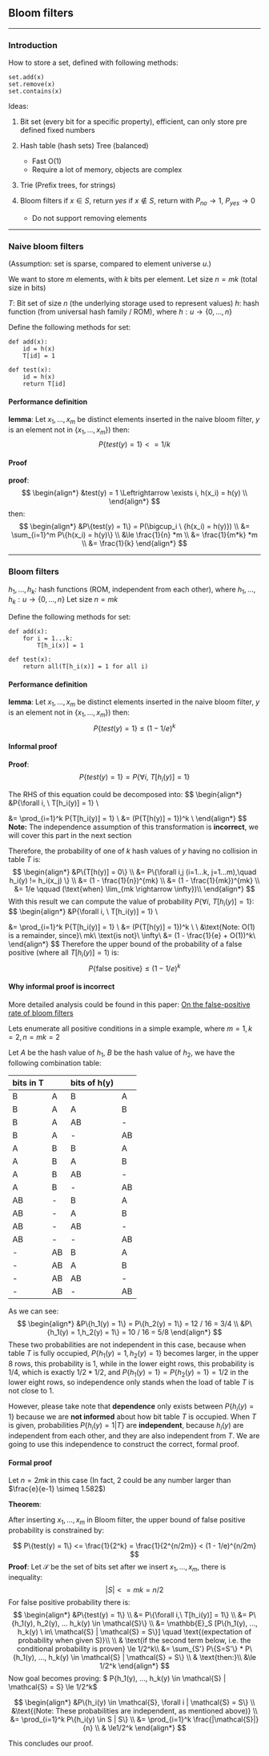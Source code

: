 ## Bloom filters

---

### Introduction

How to store a set, defined with following methods:

```
set.add(x)
set.remove(x)
set.contains(x)
```

Ideas: 
1. Bit set (every bit for a specific property), efficient, can only store pre defined fixed numbers

2. Hash table (hash sets)
     Tree (balanced)
     
     + Fast O(1)
     - Require a lot of memory, objects are complex
3. Trie (Prefix trees, for strings)
4. Bloom filters 
     if $x \in S$, return *yes*
     if $x \notin S$, return with $P_{no} \rightarrow 1$, $P_{yes} \rightarrow 0$ 
     
     - Do not support removing elements

----
### Naive bloom filters

(Assumption: set is sparse, compared to element universe $u$.)

We want to store $m$ elements, with $k$ bits per element.
Let size $n = mk$ (total size in bits)

$T$: Bit set of size $n$ (the underlying storage used to represent values)
$h$: hash function (from universal hash family / ROM), where $h: u \rightarrow \{0, ..., n\}$

Define the following methods for set:

```
def add(x):
    id = h(x)
    T[id] = 1
    
def test(x):
    id = h(x)
    return T[id]
```

#### Performance definition
**lemma**: 
Let $x_1, ..., x_m$ be distinct elements inserted in the naive bloom filter, $y$ is an element not in $\{x_1, ..., x_m\}$)
then: 
$$
P\{test(y)=1\} <= 1/k
$$

#### Proof
**proof**: 
$$
\begin{align*}
&test(y) = 1 \Leftrightarrow \exists i, h(x_i) = h(y) \\
\end{align*}
$$
then:
$$
\begin{align*}
&P\{test(y) = 1\} = P(\bigcup_i \ {h(x_i) = h(y)}) \\
&= \sum_{i=1}^m P\{h(x_i) = h(y)\} \\
&\le \frac{1}{n} *m \\
&= \frac{1}{m*k} *m \\
&= \frac{1}{k}
\end{align*}
$$



---
### Bloom filters

$h_1, ..., h_k$: hash functions (ROM, independent from each other), where $h_1, ..., h_k: u \rightarrow \{0, ..., n\}$
Let size $n = mk$

Define the following methods for set:

```
def add(x):
    for i = 1...k:
        T[h_i(x)] = 1
    
def test(x):
    return all(T[h_i(x)] = 1 for all i)
```

#### Performance definition

**lemma**: 
Let $x_1, ..., x_m$ be distinct elements inserted in the naive bloom filter, $y$ is an element not in $\{x_1, ..., x_m\}$)
then: 
$$
P\{test(y)=1\} \le (1 - 1/e)^k
$$

#### Informal proof

**Proof**:
$$
P\{test(y) = 1\} = P\{\forall i, \ T[h_i(y)] = 1\}
$$

The RHS of this equation could be decomposed into:
$$
\begin{align*}
&P\{\forall i, \ T[h_i(y)] = 1\} \\

&= \prod_{i=1}^k P\{T[h_i(y)] = 1\} \\
&= (P\{T[h(y)] = 1\})^k \\
\end{align*}
$$
**Note:** The independence assumption of this transformation is **incorrect**, we will cover this part in the next section

Therefore, the probability of one of $k$ hash values of $y$ having no collision in table $T$ is: 
$$
\begin{align*}
&P\{T[h(y)] = 0\} \\
&= P\{\forall i,j (i=1...k, j=1...m),\quad h_i(y) != h_i(x_j) \} \\
&= (1 - \frac{1}{n})^{mk} \\
&= (1 - \frac{1}{mk})^{mk} \\
&= 1/e \qquad (\text{when} \lim_{mk \rightarrow \infty})\\
\end{align*}
$$
With this result we can compute the value of probability $P\{\forall i, \ T[h_i(y)] = 1\}$:
$$
\begin{align*}
&P\{\forall i, \ T[h_i(y)] = 1\} \\

&= \prod_{i=1}^k P\{T[h_i(y)] = 1\} \\
&= (P\{T[h(y)] = 1\})^k \\
\\
&\text{Note: O(1) is a remainder, since}\ mk\ \text{is not}\ \infty\\
&= (1 - \frac{1}{e} + O(1))^k\\
\end{align*}
$$
Therefore the upper bound of the probability of a false positive (where all $T[h_i(y)] = 1$) is:
$$
P\{\text{false positive}\} \le (1 - 1/e)^k
$$


#### Why informal proof is incorrect

More detailed analysis could be found in this paper: [On the false-positive rate of bloom filters](http://people.scs.carleton.ca/~kranakis/Papers/TR-07-07.pdf)

Lets enumerate all positive conditions in a simple example, where $m=1, k=2, n=mk=2$

Let $A$ be the hash value of $h_1$, $B$ be the hash value of $h_2$, we have the following combination table:

| bits in T |      | bits of h(y) |      |
| --------- | ---- | ------------ | ---- |
| B         | A    | B            | A    |
| B         | A    | A            | B    |
| B         | A    | AB           | -    |
| B         | A    | -            | AB   |
| A         | B    | B            | A    |
| A         | B    | A            | B    |
| A         | B    | AB           | -    |
| A         | B    | -            | AB   |
| AB        | -    | B            | A    |
| AB        | -    | A            | B    |
| AB        | -    | AB           | -    |
| AB        | -    | -            | AB   |
| -         | AB   | B            | A    |
| -         | AB   | A            | B    |
| -         | AB   | AB           | -    |
| -         | AB   | -            | AB   |

As we can see:
$$
\begin{align*}
&P\{h_1(y) = 1\} = P\{h_2(y) = 1\} = 12 / 16 = 3/4 \\
&P\{h_1(y) = 1,h_2(y) = 1\} = 10 / 16 = 5/8
\end{align*}
$$
These two probabilities are not independent in this case, because when table $T$ is fully occupied,   $P\{h_1(y) = 1,h_2(y) = 1\}$ becomes larger, in the upper 8 rows, this probability is 1, while in the lower eight rows, this probability is $1/4$, which is exactly $1/2 * 1/2$, and $P\{h_1(y) = 1\} = P\{h_2(y) = 1\} = 1/2$ in the lower eight rows, so independence only stands when the load of table $T$ is not close to 1.

However, please take note that **dependence** only exists between $P\{h_i(y) = 1\}$ because we are **not informed** about how bit table $T$ is occupied. When $T$ is given, probabilities $P\{h_i(y) = 1 | T\}$ are **independent**, because $h_i(y)$ are independent from each other, and they are also independent from $T$. We are going to use this independence to construct the correct, formal proof.  

#### Formal proof

Let $n = 2mk$ in this case (In fact, $2$ could be any number larger than $\frac{e}{e-1} \simeq 1.582$)

**Theorem**: 

After inserting $x_1, ..., x_m$ in Bloom filter, the upper bound of false positive probability is constrained by:

$$
P\{test(y) = 1\} <= \frac{1}{2^k} = \frac{1}{2^{n/2m}} < (1 - 1/e)^{n/2m}
$$
**Proof**:
Let $\mathcal{S}$ be the set of bits set after we insert $x_1, ..., x_m$, there is inequality:
$$
|S| <= mk = n/2
$$
For false positive probability there is:
$$
\begin{align*}
&P\{test(y) = 1\} \\
&= P\{\forall i,\ T[h_i(y)] = 1\} \\
&= P\{h_1(y), h_2(y), ... h_k(y) \in \mathcal{S}\} \\
&= \mathbb{E}_S [P\{h_1(y), ..., h_k(y) \ in\ \mathcal{S} | \mathcal{S} = S\}] \quad \text{(expectation of probability when given S)}\\
\\
& \text{if the second term below, i.e. the conditional probability is proven} \le 1/2^k\\
&= \sum_{S'} P\{S=S'\} * P\{h_1(y), ..., h_k(y) \in \mathcal{S} | \mathcal{S} = S\} \\
& \text{then:}\\
&\le 1/2^k
\end{align*}
$$
Now goal becomes proving: $ P\{h_1(y), ..., h_k(y) \in \mathcal{S} | \mathcal{S} = S\} \le 1/2^k$

$$
\begin{align*}
&P\{h_i(y) \in \mathcal{S}, \forall i | \mathcal{S} = S\} \\
&\text{(Note: These probabilities are independent, as mentioned above)} \\
&= \prod_{i=1}^k P\{h_i(y) \in S | S\} \\ 
&= \prod_{i=1}^k \frac{|\mathcal{S}|}{n} \\
& \le1/2^k
\end{align*}
$$

This concludes our proof.